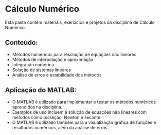 # Cálculo Numérico

Esta pasta contém materiais, exercícios e projetos da disciplina de Cálculo Numérico.

## Conteúdo:
- Métodos numéricos para resolução de equações não lineares
- Métodos de interpolação e aproximação
- Integração numérica
- Solução de sistemas lineares
- Análise de erros e estabilidade dos métodos

## Aplicação do MATLAB:
- O MATLAB é utilizado para implementar e testar os métodos numéricos aprendidos na disciplina.
- Exemplos de uso incluem a solução de equações não lineares com métodos como bisseção, Newton e secante.
- O MATLAB é utilizado também para a visualização gráfica de funções e resultados numéricos, além da análise de erros.
